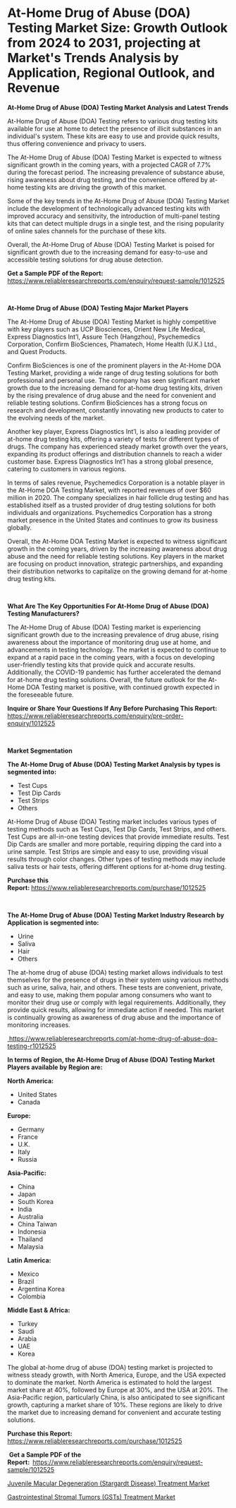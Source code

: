 <p><h1>At-Home Drug of Abuse (DOA) Testing Market Size: Growth Outlook from 2024 to 2031, projecting at Market's Trends Analysis by Application, Regional Outlook, and Revenue</h1></p><p><strong>At-Home Drug of Abuse (DOA) Testing Market Analysis and Latest Trends</strong></p>
<p><p>At-Home Drug of Abuse (DOA) Testing refers to various drug testing kits available for use at home to detect the presence of illicit substances in an individual's system. These kits are easy to use and provide quick results, thus offering convenience and privacy to users.</p><p>The At-Home Drug of Abuse (DOA) Testing Market is expected to witness significant growth in the coming years, with a projected CAGR of 7.7% during the forecast period. The increasing prevalence of substance abuse, rising awareness about drug testing, and the convenience offered by at-home testing kits are driving the growth of this market.</p><p>Some of the key trends in the At-Home Drug of Abuse (DOA) Testing Market include the development of technologically advanced testing kits with improved accuracy and sensitivity, the introduction of multi-panel testing kits that can detect multiple drugs in a single test, and the rising popularity of online sales channels for the purchase of these kits.</p><p>Overall, the At-Home Drug of Abuse (DOA) Testing Market is poised for significant growth due to the increasing demand for easy-to-use and accessible testing solutions for drug abuse detection.</p></p>
<p><strong>Get a Sample PDF of the Report:&nbsp;</strong> <a href="https://www.reliableresearchreports.com/enquiry/request-sample/1012525">https://www.reliableresearchreports.com/enquiry/request-sample/1012525</a></p>
<p>&nbsp;</p>
<p><strong>At-Home Drug of Abuse (DOA) Testing Major Market Players</strong></p>
<p><p>The At-Home Drug of Abuse (DOA) Testing Market is highly competitive with key players such as UCP Biosciences, Orient New Life Medical, Express Diagnostics Int’l, Assure Tech (Hangzhou), Psychemedics Corporation, Confirm BioSciences, Phamatech, Home Health (U.K.) Ltd., and Quest Products.</p><p>Confirm BioSciences is one of the prominent players in the At-Home DOA Testing Market, providing a wide range of drug testing solutions for both professional and personal use. The company has seen significant market growth due to the increasing demand for at-home drug testing kits, driven by the rising prevalence of drug abuse and the need for convenient and reliable testing solutions. Confirm BioSciences has a strong focus on research and development, constantly innovating new products to cater to the evolving needs of the market.</p><p>Another key player, Express Diagnostics Int’l, is also a leading provider of at-home drug testing kits, offering a variety of tests for different types of drugs. The company has experienced steady market growth over the years, expanding its product offerings and distribution channels to reach a wider customer base. Express Diagnostics Int’l has a strong global presence, catering to customers in various regions.</p><p>In terms of sales revenue, Psychemedics Corporation is a notable player in the At-Home DOA Testing Market, with reported revenues of over $60 million in 2020. The company specializes in hair follicle drug testing and has established itself as a trusted provider of drug testing solutions for both individuals and organizations. Psychemedics Corporation has a strong market presence in the United States and continues to grow its business globally.</p><p>Overall, the At-Home DOA Testing Market is expected to witness significant growth in the coming years, driven by the increasing awareness about drug abuse and the need for reliable testing solutions. Key players in the market are focusing on product innovation, strategic partnerships, and expanding their distribution networks to capitalize on the growing demand for at-home drug testing kits.</p></p>
<p>&nbsp;</p>
<p><strong>What Are The Key Opportunities For At-Home Drug of Abuse (DOA) Testing Manufacturers?</strong></p>
<p><p>The At-Home Drug of Abuse (DOA) Testing market is experiencing significant growth due to the increasing prevalence of drug abuse, rising awareness about the importance of monitoring drug use at home, and advancements in testing technology. The market is expected to continue to expand at a rapid pace in the coming years, with a focus on developing user-friendly testing kits that provide quick and accurate results. Additionally, the COVID-19 pandemic has further accelerated the demand for at-home drug testing solutions. Overall, the future outlook for the At-Home DOA Testing market is positive, with continued growth expected in the foreseeable future.</p></p>
<p><strong>Inquire or Share Your Questions If Any Before Purchasing This Report:</strong> <a href="https://www.reliableresearchreports.com/enquiry/pre-order-enquiry/1012525">https://www.reliableresearchreports.com/enquiry/pre-order-enquiry/1012525</a></p>
<p>&nbsp;</p>
<p><strong>Market Segmentation</strong></p>
<p><strong>The At-Home Drug of Abuse (DOA) Testing Market Analysis by types is segmented into:</strong></p>
<p><ul><li>Test Cups</li><li>Test Dip Cards</li><li>Test Strips</li><li>Others</li></ul></p>
<p><p>At-Home Drug of Abuse (DOA) Testing market includes various types of testing methods such as Test Cups, Test Dip Cards, Test Strips, and others. Test Cups are all-in-one testing devices that provide immediate results. Test Dip Cards are smaller and more portable, requiring dipping the card into a urine sample. Test Strips are simple and easy to use, providing visual results through color changes. Other types of testing methods may include saliva tests or hair tests, offering different options for at-home drug testing.</p></p>
<p><strong>Purchase this Report:&nbsp;</strong><a href="https://www.reliableresearchreports.com/purchase/1012525">https://www.reliableresearchreports.com/purchase/1012525</a></p>
<p>&nbsp;</p>
<p><strong>The At-Home Drug of Abuse (DOA) Testing Market Industry Research by Application is segmented into:</strong></p>
<p><ul><li>Urine</li><li>Saliva</li><li>Hair</li><li>Others</li></ul></p>
<p><p>The at-home drug of abuse (DOA) testing market allows individuals to test themselves for the presence of drugs in their system using various methods such as urine, saliva, hair, and others. These tests are convenient, private, and easy to use, making them popular among consumers who want to monitor their drug use or comply with legal requirements. Additionally, they provide quick results, allowing for immediate action if needed. This market is continually growing as awareness of drug abuse and the importance of monitoring increases.</p></p>
<p><a href="https://www.reliableresearchreports.com/at-home-drug-of-abuse-doa-testing-r1012525">&nbsp;https://www.reliableresearchreports.com/at-home-drug-of-abuse-doa-testing-r1012525</a></p>
<p><strong>In terms of Region, the At-Home Drug of Abuse (DOA) Testing Market Players available by Region are:</strong></p>
<p>
    <p> <strong> North America: </strong>
        <ul>
            <li>United States</li>
            <li>Canada</li>
        </ul>
        </p> 
    <p> <strong> Europe: </strong>
        <ul>
            <li>Germany</li>
            <li>France</li>
            <li>U.K.</li>
            <li>Italy</li>
            <li>Russia</li>
        </ul>
        </p> 
    <p> <strong> Asia-Pacific: </strong>
        <ul>
            <li>China</li>
            <li>Japan</li>
            <li>South Korea</li>
            <li>India</li>
            <li>Australia</li>
            <li>China Taiwan</li>
            <li>Indonesia</li>
            <li>Thailand</li>
            <li>Malaysia</li>
        </ul>
        </p> 
    <p> <strong> Latin America: </strong>
        <ul>
            <li>Mexico</li>
            <li>Brazil</li>
            <li>Argentina Korea</li>
            <li>Colombia</li>
        </ul>
        </p> 
    <p> <strong> Middle East & Africa: </strong>
        <ul>
            <li>Turkey</li>
            <li>Saudi</li>
            <li>Arabia</li>
            <li>UAE</li>
            <li>Korea</li>
        </ul>
    </p>
    </p>
<p><p>The global at-home drug of abuse (DOA) testing market is projected to witness steady growth, with North America, Europe, and the USA expected to dominate the market. North America is estimated to hold the largest market share at 40%, followed by Europe at 30%, and the USA at 20%. The Asia-Pacific region, particularly China, is also anticipated to see significant growth, capturing a market share of 10%. These regions are likely to drive the market due to increasing demand for convenient and accurate testing solutions.</p></p>
<p><strong>Purchase this Report: </strong><a href="https://www.reliableresearchreports.com/purchase/1012525">https://www.reliableresearchreports.com/purchase/1012525</a></p>
<p>&nbsp;<strong>Get a Sample PDF of the Report:&nbsp;&nbsp;</strong><a href="https://www.reliableresearchreports.com/enquiry/request-sample/1012525">https://www.reliableresearchreports.com/enquiry/request-sample/1012525</a></p>
<p><strong></strong></p>
<p><p><a href="https://github.com/okotobwrhuteie/Market-Research-Report-List-2/blob/main/juvenile-macular-degeneration-stargardt-disease-treatment-market.md">Juvenile Macular Degeneration (Stargardt Disease) Treatment Market</a></p><p><a href="https://github.com/LeilaniWyman2021/Market-Research-Report-List-1/blob/main/gastrointestinal-stromal-tumors-gsts-treatment-market.md">Gastrointestinal Stromal Tumors (GSTs) Treatment Market</a></p></p>